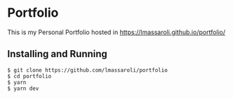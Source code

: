 # Portfolio

This is my Personal Portfolio hosted in https://lmassaroli.github.io/portfolio/

## Installing and Running

```
$ git clone https://github.com/lmassaroli/portfolio
$ cd portfolio
$ yarn
$ yarn dev
```
